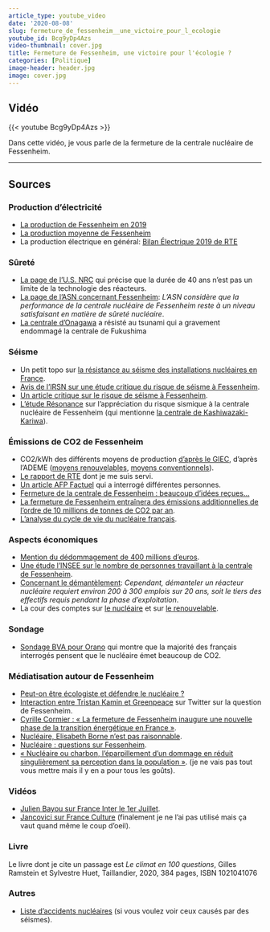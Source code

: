 ```yaml
---
article_type: youtube_video
date: '2020-08-08'
slug: fermeture_de_fessenheim__une_victoire_pour_l_ecologie
youtube_id: Bcg9yDp4Azs
video-thumbnail: cover.jpg
title: Fermeture de Fessenheim, une victoire pour l'écologie ?
categories: [Politique]
image-header: header.jpg
image: cover.jpg
---
```


## Vidéo

{{< youtube Bcg9yDp4Azs >}}

Dans cette vidéo, je vous parle de la fermeture de la centrale nucléaire de Fessenheim.

<hr>

## Sources

### Production d’électricité

- [La production de Fessenheim en 2019](https://www.edf.fr/sites/default/files/contrib/groupe-edf/producteur-industriel/carte-des-implantations/centrale-fessenheim/presentation/dossierdepresse_centralenucleairedefessenheim_2020.pdf)
- [La production moyenne de Fessenheim](https://www.connaissancedesenergies.org/fiche-pedagogique/centrale-nucleaire-de-fessenheim)
- La production électrique en général: [Bilan Électrique 2019 de RTE](https://assets.rte-france.com/prod/public/2020-06/bilan-electrique-2019_1_0.pdf)

### Sûreté

- [La page de l’U.S. NRC](https://www.nrc.gov/reading-rm/doc-collections/fact-sheets/fs-reactor-license-renewal.html) qui précise que la durée de 40 ans n’est pas un limite de la technologie des réacteurs.
- [La page de l’ASN concernant Fessenheim](https://www.asn.fr/L-ASN/L-ASN-en-region/Grand-Est/Installations-nucleaires/Centrale-nucleaire-de-Fessenheim): _L’ASN considère que la performance de la centrale nucléaire de Fessenheim reste à un niveau satisfaisant en matière de sûreté nucléaire_.
- [La centrale d’Onagawa](https://en.wikipedia.org/wiki/Onagawa_Nuclear_Power_Plant) a résisté au tsunami qui a gravement endommagé la centrale de Fukushima

### Séisme

- Un petit topo sur [la résistance au séisme des installations nucléaires en France](https://fr.wikipedia.org/wiki/R%C3%A9sistance_au_s%C3%A9isme_des_installations_nucl%C3%A9aires_en_France).
- [Avis de l’IRSN sur une étude critique du risque de séisme à Fessenheim](https://journaldelenergie.com/wp-content/uploads/2020/02/irsn_expertise_fessenheim_2008.pdf).
- [Un article critique sur le risque de séisme à Fessenheim](https://journaldelenergie.com/nucleaire/risque-sismique-sous-evalue-nucleaire-fessenheim/).
- [L’étude Résonance](https://inis.iaea.org/collection/NCLCollectionStore/_Public/40/108/40108896.pdf) sur l’appréciation du risque sismique à la centrale nucléaire de Fessenheim (qui mentionne [la centrale de Kashiwazaki-Kariwa](https://fr.wikipedia.org/wiki/Centrale_nucl%C3%A9aire_de_Kashiwazaki-Kariwa)).

### Émissions de CO2 de Fessenheim

- CO2/kWh des différents moyens de production [d’après le GIEC](https://fr.wikipedia.org/wiki/%C3%89mission_de_gaz_%C3%A0_effet_de_serre_par_source_d%27%C3%A9nergie_%C3%A9lectrique), d’après l’ADEME ([moyens renouvelables](https://www.bilans-ges.ademe.fr/documentation/UPLOAD_DOC_FR/index.htm?renouvelable.htm), [moyens conventionnels](https://www.bilans-ges.ademe.fr/documentation/UPLOAD_DOC_FR/index.htm?conventionnel.htm)).
- [Le rapport de RTE](https://assets.rte-france.com/prod/public/2020-06/bilan%20pr%C3%A9visionnel%202019%20rapport%20technique_compressed.pdf) dont je me suis servi.
- [Un article AFP Factuel](https://factuel.afp.com/la-fermeture-de-la-centrale-de-fessenheim-va-t-elle-conduire-un-surplus-de-6-10-millions-de-tonnes) qui a interrogé différentes personnes.
- [Fermeture de la centrale de Fessenheim : beaucoup d’idées reçues…](https://www.pseudo-sciences.org/Fermeture-de-la-centrale-de-Fessenheim-beaucoup-d-idees-recues)
- [La fermeture de Fessenheim entraînera des émissions additionnelles de l’ordre de 10 millions de tonnes de CO2 par an](https://www.lemonde.fr/idees/article/2020/02/21/la-fermeture-de-fessenheim-entrainera-des-emissions-additionnelles-de-l-ordre-de-10-millions-de-tonnes-de-co2-par-an_6030412_3232.html).
- [L’analyse du cycle de vie du nucléaire français](https://www.sciencedirect.com/science/article/pii/S0360544214002035).

### Aspects économiques

- [Mention du dédommagement de 400 millions d’euros](https://www.edf.fr/groupe-edf/espaces-dedies/journalistes/tous-les-communiques-de-presse/fermeture-de-la-centrale-nucleaire-de-fessenheim).
- [Une étude l’INSEE sur le nombre de personnes travaillant à la centrale de Fessenheim](https://www.insee.fr/fr/statistiques/1285707).
- [Concernant le démantèlement](https://www.sfen.org/energie-nucleaire/ca-marche/demantelement): _Cependant, démanteler un réacteur nucléaire requiert environ 200 à 300 emplois sur 20 ans, soit le tiers des effectifs requis pendant la phase d’exploitation_.
- La cour des comptes sur [le nucléaire](https://www.ccomptes.fr/sites/default/files/EzPublish/20140527_rapport_cout_production_electricite_nucleaire.pdf) et sur [le renouvelable](https://www.ccomptes.fr/sites/default/files/2018-04/20180418-rapport-soutien-energies-renouvelables.pdf).

### Sondage

- [Sondage BVA pour Orano](https://staticswww.bva-group.com/wp-content/uploads/2019/06/Les-Fran%C3%A7ais-et-le-nucl%C3%A9aire-Un-sondage-BVA-pour-Orano-1.pdf) qui montre que la majorité des français interrogés pensent que le nucléaire émet beaucoup de CO2.

### Médiatisation autour de Fessenheim

- [Peut-on être écologiste et défendre le nucléaire ?](https://www.francetvinfo.fr/societe/nucleaire/peut-on-etre-ecologiste-et-defendre-le-nucleaire-on-a-tente-de-trancher-le-debat-en-repondant-a-5-questions_4031557.html)
- [Interaction entre Tristan Kamin et Greenpeace](https://twitter.com/TristanKamin/status/1284131880229638145) sur Twitter sur la question de Fessenheim.
- [Cyrille Cormier : « La fermeture de Fessenheim inaugure une nouvelle phase de la transition énergétique en France »](https://www.lemonde.fr/idees/article/2020/02/20/cyrille-cormier-la-fermeture-de-fessenheim-inaugure-une-nouvelle-phase-de-la-transition-energetique-en-france_6030156_3232.html).
- [Nucléaire, Elisabeth Borne n’est pas raisonnable](https://www.lemonde.fr/blog/huet/2020/01/20/nucleaire-elisabeth-borne-nest-pas-raisonnable/).
- [Nucléaire : questions sur Fessenheim](https://www.lemonde.fr/blog/huet/2020/02/21/nucleaire-questions-sur-fessenheim/).
- [« Nucléaire ou charbon, l’éparpillement d’un dommage en réduit singulièrement sa perception dans la population »](https://www.lemonde.fr/economie/article/2020/02/20/nucleaire-ou-charbon-l-eparpillement-d-un-dommage-en-reduit-singulierement-sa-perception-dans-la-population_6030202_3234.html).
(je ne vais pas tout vous mettre mais il y en a pour tous les goûts).

### Vidéos

- [Julien Bayou sur France Inter le 1er Juillet](https://www.youtube.com/watch?v=GUEUW02yg1E).
- [Jancovici sur France Culture](https://www.youtube.com/watch?v=GoISw3KyeLs) (finalement je ne l’ai pas utilisé mais ça vaut quand même le coup d’oeil).

### Livre

Le livre dont je cite un passage est _Le climat en 100 questions_, Gilles Ramstein et Sylvestre Huet, Taillandier, 2020, 384 pages, ISBN 1021041076

### Autres

- [Liste d’accidents nucléaires](https://fr.wikipedia.org/wiki/Liste_d%27accidents_nucl%C3%A9aires) (si vous voulez voir ceux causés par des séismes).

